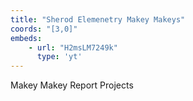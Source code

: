 ```yaml
---
title: "Sherod Elemenetry Makey Makeys"
coords: "[3,0]"
embeds: 
    - url: "H2msLM7249k"
      type: 'yt'
---
```


Makey Makey Report Projects